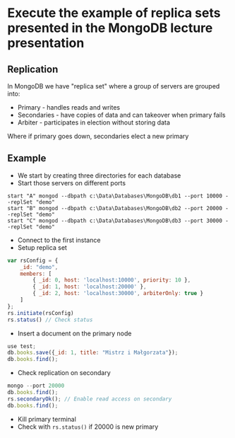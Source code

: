 # Execute the example of replica sets presented in the MongoDB lecture presentation

## Replication

In MongoDB we have "replica set" where a group of servers are grouped into:
- Primary - handles reads and writes
- Secondaries - have copies of data and can takeover when primary fails
- Arbiter - participates in election without storing data
  
Where if primary goes down, secondaries elect a new primary

## Example
- We start by creating three directories for each database
- Start those servers on different ports
```
start "A" mongod --dbpath c:\Data\Databases\MongoDB\db1 --port 10000 --replSet "demo"
start "B" mongod --dbpath c:\Data\Databases\MongoDB\db2 --port 20000 --replSet "demo"
start "C" mongod --dbpath c:\Data\Databases\MongoDB\db3 --port 30000 --replSet "demo"
```
- Connect to the first instance
- Setup replica set
```js
var rsConfig = {
    _id: "demo",
    members: [
        { _id: 0, host: 'localhost:10000', priority: 10 },
        { _id: 1, host: 'localhost:20000' },
        { _id: 2, host: 'localhost:30000', arbiterOnly: true }
    ]
};
rs.initiate(rsConfig)
rs.status() // Check status
```
- Insert a document on the primary node
```js
use test;
db.books.save({_id: 1, title: "Mistrz i Małgorzata"});
db.books.find();
```
- Check replication on secondary
```js
mongo --port 20000
db.books.find();
rs.secondaryOk(); // Enable read access on secondary
db.books.find();
```
- Kill primary terminal
- Check with `rs.status()` if 20000 is new primary